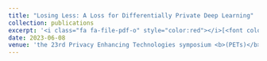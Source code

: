 ```yaml
---
title: "Losing Less: A Loss for Differentially Private Deep Learning"
collection: publications
excerpt: '<i class="fa fa-file-pdf-o" style="color:red"></i>[<font color="red">Paper</font>](https://petsymposium.org/popets/2023/popets-2023-0083.pdf) <i class="fa fa-file-powerpoint-o" style="color:orange"></i>[<font color="orange">Poster</font>](https://drive.google.com/file/d/1leWqbEArDvZzM_zCEtjk6i_Vk5uvTpnF/view)'
date: 2023-06-08
venue: 'the 23rd Privacy Enhancing Technologies symposium <b>(PETs)</b>'
---
```



